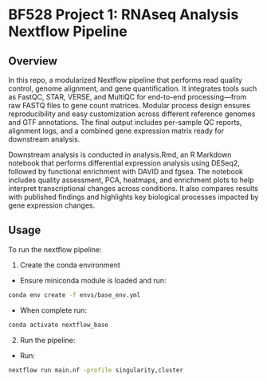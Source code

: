 # BF528 Project 1: RNAseq Analysis Nextflow Pipeline

## Overview
In this repo, a modularized Nextflow pipeline that performs read quality control, genome alignment, and gene quantification. It integrates tools such as FastQC, STAR, VERSE, and MultiQC for end-to-end processing—from raw FASTQ files to gene count matrices. Modular process design ensures reproducibility and easy customization across different reference genomes and GTF annotations. The final output includes per-sample QC reports, alignment logs, and a combined gene expression matrix ready for downstream analysis. 

Downstream analysis is conducted in analysis.Rmd, an R Markdown notebook that performs differential expression analysis using DESeq2, followed by functional enrichment with DAVID and fgsea. The notebook includes quality assessment, PCA, heatmaps, and enrichment plots to help interpret transcriptional changes across conditions. It also compares results with published findings and highlights key biological processes impacted by gene expression changes.

## Usage
To run the nextflow pipeline:
1. Create the conda environment
  - Ensure miniconda module is loaded and run:
   ```bash
   conda env create -f envs/base_env.yml
   ```
  - When complete run:
   ```bash
   conda activate nextflow_base
   ```
2. Run the pipeline:
  - Run:
   ```bash
   nextflow run main.nf -profile singularity,cluster
   ```
